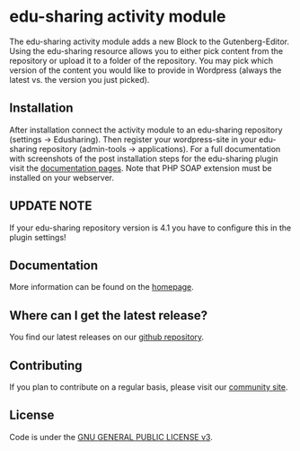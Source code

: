 edu-sharing activity module
===========================

The edu-sharing activity module adds a new Block to the Gutenberg-Editor. Using the edu-sharing resource allows you to either pick content from the repository or upload it to a folder of the repository. You may pick which version of the content you would like to provide in Wordpress (always the latest vs. the version you just picked).

Installation
------------

After installation connect the activity module to an edu-sharing repository (settings -> Edusharing).
Then register your wordpress-site in your edu-sharing repository (admin-tools -> applications).
For a full documentation with screenshots of the post installation steps for the edu-sharing plugin visit the [documentation pages](http://docs.edu-sharing.com/confluence/edp/en).
Note that PHP SOAP extension must be installed on your webserver.

UPDATE NOTE
------------

If your edu-sharing repository version is 4.1 you have to configure this in the plugin settings!

Documentation
-------------

More information can be found on the [homepage](http://www.edu-sharing.com).

Where can I get the latest release?
-----------------------------------

You find our latest releases on our [github repository](https://github.com/edu-sharing).

Contributing
------------

If you plan to contribute on a regular basis, please visit our [community site](http://edu-sharing-network.org/?lang=en).

License
-------
Code is under the [GNU GENERAL PUBLIC LICENSE v3](./LICENSE).
